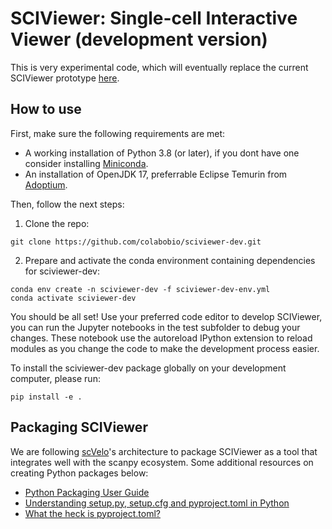# SCIViewer: Single-cell Interactive Viewer (development version)

This is very experimental code, which will eventually replace the current SCIViewer prototype [here](https://github.com/colabobio/sciviewer).

## How to use

First, make sure the following requirements are met:
* A working installation of Python 3.8 (or later), if you dont have one consider installing [Miniconda](http://conda.pydata.org/miniconda.html).
* An installation of OpenJDK 17, preferrable Eclipse Temurin from [Adoptium](https://adoptium.net/).

Then, follow the next steps:

1. Clone the repo: 

```git clone https://github.com/colabobio/sciviewer-dev.git```

2. Prepare and activate the conda environment containing dependencies for sciviewer-dev:

```
conda env create -n sciviewer-dev -f sciviewer-dev-env.yml 
conda activate sciviewer-dev
```

You should be all set! Use your preferred code editor to develop SCIViewer, you can run the Jupyter notebooks in the test subfolder to debug your changes. These notebook use the autoreload IPython extension to reload modules as you change the code to make the development process easier.

To install the sciviewer-dev package globally on your development computer, please run:

```pip install -e .```

## Packaging SCIViewer

We are following [scVelo](https://github.com/theislab/scvelo/)'s architecture to package SCIViewer as a tool that integrates well with the scanpy ecosystem. Some additional resources on creating Python packages below:

* [Python Packaging User Guide](https://packaging.python.org/en/latest/overview/)
* [Understanding setup.py, setup.cfg and pyproject.toml in Python](https://ianhopkinson.org.uk/2022/02/understanding-setup-py-setup-cfg-and-pyproject-toml-in-python/)
* [What the heck is pyproject.toml?](https://snarky.ca/what-the-heck-is-pyproject-toml/)